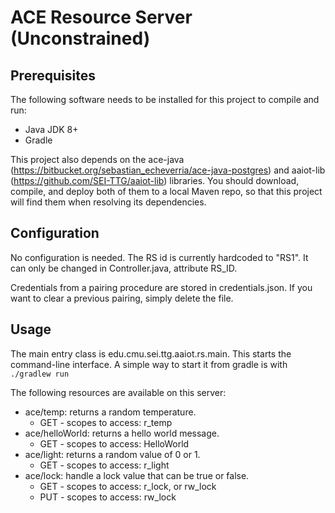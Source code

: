 # ACE Resource Server (Unconstrained)

## Prerequisites
The following software needs to be installed for this project to compile and run:
* Java JDK 8+
* Gradle

This project also depends on the ace-java (https://bitbucket.org/sebastian_echeverria/ace-java-postgres) and aaiot-lib (https://github.com/SEI-TTG/aaiot-lib) libraries. You should download, compile, and deploy both of them to a local Maven repo, so that this project will find them when resolving its dependencies.
 
## Configuration
No configuration is needed. The RS id is currently hardcoded to "RS1". It can only be changed in Controller.java, attribute RS_ID.

Credentials from a pairing procedure are stored in credentials.json. If you want to clear a previous pairing, simply delete the file.
 
## Usage
The main entry class is edu.cmu.sei.ttg.aaiot.rs.main. This starts the command-line interface. A simple way to start it from gradle is with `./gradlew run` 

The following resources are available on this server:
 * ace/temp: returns a random temperature.
   * GET - scopes to access: r_temp
 * ace/helloWorld: returns a hello world message.
   * GET - scopes to access: HelloWorld
 * ace/light: returns a random value of 0 or 1.
   * GET - scopes to access: r_light
 * ace/lock: handle a lock value that can be true or false.
   * GET - scopes to access: r_lock, or rw_lock
   * PUT - scopes to access: rw_lock
